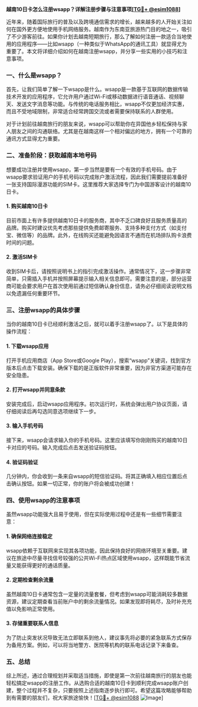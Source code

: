 **越南10日卡怎么注册wsapp？详解注册步骤与注意事项[[TG💪+ @esim1088](https://t.me/s/esim1088)]**

近年来，随着国际旅行的普及以及跨境通信需求的增长，越来越多的人开始关注如何在国外更方便地使用手机网络服务。越南作为东南亚旅游热门目的地之一，吸引了不少游客前往。如果你计划去越南短期旅行，那么了解如何注册一款适合当地使用的应用程序——比如wsapp（一种类似于WhatsApp的通讯工具）就显得尤为重要了。本文将详细介绍如何在越南注册wsapp，并分享一些实用的小技巧和注意事项。

### 一、什么是wsapp？

首先，让我们简单了解一下wsapp是什么。wsapp是一款基于互联网的数据传输技术开发的应用程序，它允许用户通过Wi-Fi或移动数据进行语音通话、视频聊天、发送文字消息等功能。与传统的电话服务相比，wsapp不仅更加经济实惠，而且不受地域限制，非常适合经常跨国交流或者需要保持联系的人群使用。

对于计划前往越南旅行的朋友来说，wsapp可以帮助你在异国他乡轻松保持与家人朋友之间的沟通联络。尤其是在越南这样一个相对偏远的地方，拥有一个可靠的通讯方式显得尤为重要。

### 二、准备阶段：获取越南本地号码

想要成功注册并使用wsapp，第一步当然是要有一个有效的手机号码。由于wsapp要求验证用户的手机号码以完成账户激活流程，因此我们需要提前准备好一张支持国际漫游功能的SIM卡。这里推荐大家选择专门为中国游客设计的越南10日卡。

#### 1. 购买越南10日卡
目前市面上有许多提供越南10日卡的服务商，其中不乏口碑良好且服务质量高的品牌。购买时建议优先考虑那些提供免费邮寄服务、支持多种支付方式（如支付宝、微信等）的品牌。此外，在线购买还能避免因语言不通而在机场排队购卡浪费时间的问题。

#### 2. 激活SIM卡
收到SIM卡后，请按照说明书上的指引完成激活操作。通常情况下，这一步骤非常简单，只需插入手机并按照屏幕提示输入相关信息即可。需要注意的是，部分运营商可能会要求用户在首次使用前通过短信确认身份信息，请务必仔细阅读说明文档以免遗漏任何重要环节。

### 三、注册wsapp的具体步骤

当你的越南10日卡已经顺利激活之后，就可以着手注册wsapp了。以下是具体的操作流程：

#### 1. 下载wsapp应用
打开手机应用商店（App Store或Google Play），搜索“wsapp”关键词，找到官方版本后点击下载安装。确保下载的是正版软件非常重要，因为非官方渠道可能存在安全隐患。

#### 2. 打开wsapp并同意条款
安装完成后，启动wsapp应用程序。初次运行时，系统会弹出用户协议页面，请仔细阅读后再勾选同意选项继续下一步。

#### 3. 输入手机号码
接下来，wsapp会请求输入你的手机号码。这里应该填写你刚刚购买的越南10日卡对应的号码。输入完成后点击发送验证码按钮。

#### 4. 验证码验证
几分钟内，你会收到一条来自wsapp的短信验证码。将其正确填入相应位置后点击确认按钮。如果一切正常，你的账户将会被成功创建！

### 四、使用wsapp的注意事项

虽然wsapp功能强大且易于使用，但在实际使用过程中还是有一些细节需要注意：

#### 1. 确保网络连接稳定
wsapp依赖于互联网来实现其各项功能，因此保持良好的网络环境至关重要。建议在旅途中尽量寻找信号较强的公共Wi-Fi热点区域使用wsapp，这样既能节省流量又能获得更好的通话质量。

#### 2. 定期检查剩余流量
虽然越南10日卡通常包含一定量的流量套餐，但考虑到wsapp可能消耗较多数据资源，建议定期查看当前账户中的剩余流量情况。如果发现即将耗尽，及时补充充值以免影响正常使用。

#### 3. 存储重要联系人信息
为了防止突发状况导致无法立即联系到他人，建议事先将必要的紧急联系方式保存为备用方案。例如，可以将当地警方、医院等机构的联系电话记录下来备查。

### 五、总结

综上所述，通过合理规划并采取适当措施，即使是第一次前往越南旅行的朋友也能轻松搞定wsapp的注册工作。从选购合适的越南10日卡到顺利完成wsapp账户创建，整个过程并不复杂，只要按照上述指南逐步执行即可。希望这篇攻略能够帮助到有需要的朋友们，祝大家旅途愉快！[[TG💪+ @esim1088](https://t.me/s/esim1088) ![Image](https://i.postimg.cc/4NQfJmqS/Snipaste-2025-05-13-00-14-12.png)]